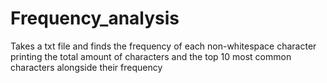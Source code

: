 # Frequency_analysis

Takes a txt file and finds the frequency of each non-whitespace character printing the total amount of characters and the top 10 most common characters alongside their frequency
